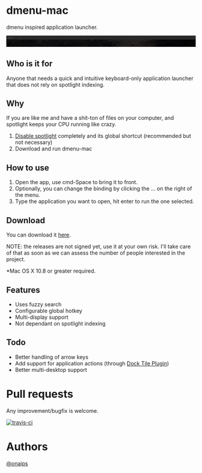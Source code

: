 
# dmenu-mac

dmenu inspired application launcher.

![dmenu-mac demo](./demo.gif)

## Who is it for
Anyone that needs a quick and intuitive keyboard-only application launcher that does not rely on spotlight indexing.

## Why
If you are like me and have a shit-ton of files on your computer, and spotlight keeps your CPU running like crazy.

1. [Disable spotlight](https://www.google.com/search?q=disable+spotlight+completely) completely and its global shortcut (recommended but not necessary)
3. Download and run dmenu-mac

## How to use
1. Open the app, use cmd-Space to bring it to front.
2. Optionally, you can change the binding by clicking the ... on the right of the menu.
3. Type the application you want to open, hit enter to run the one selected.

## Download

You can download it [here](https://github.com/oNaiPs/dmenu-mac/releases).

NOTE: the releases are not signed yet, use it at your own risk. I'll take care of that as soon as we can assess the number of people interested in the project.

*Mac OS X 10.8 or greater required.

## Features

- Uses fuzzy search
- Configurable global hotkey
- Multi-display support
- Not dependant on spotlight indexing

## Todo
- Better handling of arrow keys
- Add support for application actions (through [Dock Tile Plugin](https://developer.apple.com/library/mac/documentation/Carbon/Conceptual/customizing_docktile/CreatingaDockTilePlug-in/CreatingaDockTilePlug-in.html))
- Better multi-desktop support

# Pull requests
Any improvement/bugfix is welcome.

[![travis-ci](https://travis-ci.org/oNaiPs/dmenu-mac.png)](https://travis-ci.org/oNaiPs/dmenu-mac)

# Authors

[@onaips](https://twitter.com/onaips)
